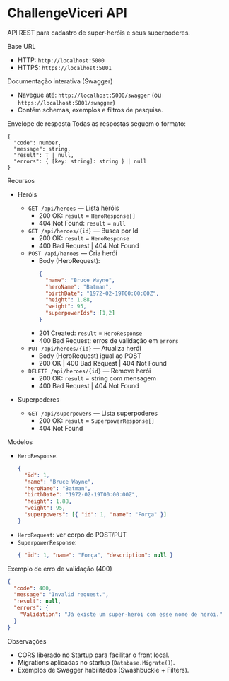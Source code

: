 # ChallengeViceri API

API REST para cadastro de super-heróis e seus superpoderes.

Base URL
- HTTP: `http://localhost:5000`
- HTTPS: `https://localhost:5001`

Documentação interativa (Swagger)
- Navegue até: `http://localhost:5000/swagger` (ou `https://localhost:5001/swagger`)
- Contém schemas, exemplos e filtros de pesquisa.

Envelope de resposta
Todas as respostas seguem o formato:

```
{
  "code": number,
  "message": string,
  "result": T | null,
  "errors": { [key: string]: string } | null
}
```

Recursos

- Heróis
  - `GET /api/heroes` — Lista heróis
    - 200 OK: `result` = `HeroResponse[]`
    - 404 Not Found: `result` = `null`
  - `GET /api/heroes/{id}` — Busca por Id
    - 200 OK: `result` = `HeroResponse`
    - 400 Bad Request | 404 Not Found
  - `POST /api/heroes` — Cria herói
    - Body (HeroRequest):
      ```json
      {
        "name": "Bruce Wayne",
        "heroName": "Batman",
        "birthDate": "1972-02-19T00:00:00Z",
        "height": 1.88,
        "weight": 95,
        "superpowerIds": [1,2]
      }
      ```
    - 201 Created: `result` = `HeroResponse`
    - 400 Bad Request: erros de validação em `errors`
  - `PUT /api/heroes/{id}` — Atualiza herói
    - Body (HeroRequest) igual ao POST
    - 200 OK | 400 Bad Request | 404 Not Found
  - `DELETE /api/heroes/{id}` — Remove herói
    - 200 OK: `result` = string com mensagem
    - 400 Bad Request | 404 Not Found

- Superpoderes
  - `GET /api/superpowers` — Lista superpoderes
    - 200 OK: `result` = `SuperpowerResponse[]`
    - 404 Not Found

Modelos
- `HeroResponse`:
  ```json
  {
    "id": 1,
    "name": "Bruce Wayne",
    "heroName": "Batman",
    "birthDate": "1972-02-19T00:00:00Z",
    "height": 1.88,
    "weight": 95,
    "superpowers": [{ "id": 1, "name": "Força" }]
  }
  ```
- `HeroRequest`: ver corpo do POST/PUT
- `SuperpowerResponse`:
  ```json
  { "id": 1, "name": "Força", "description": null }
  ```

Exemplo de erro de validação (400)
```json
{
  "code": 400,
  "message": "Invalid request.",
  "result": null,
  "errors": {
    "Validation": "Já existe um super-herói com esse nome de herói."
  }
}
```

Observações
- CORS liberado no Startup para facilitar o front local.
- Migrations aplicadas no startup (`Database.Migrate()`).
- Exemplos de Swagger habilitados (Swashbuckle + Filters).

